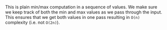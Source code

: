 This is plain min/max computation in a sequence of values. We make sure we keep track of both the min and max values as we pass through the input. This ensures that we get both values in one pass resulting in `O(n)` complexity (i.e. not `O(2n)`).